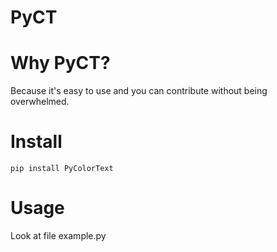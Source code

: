 # PyCT

# Why PyCT?

Because it's easy to use and you can contribute without being overwhelmed.

# Install 
`pip install PyColorText`

# Usage 
Look at file example.py
